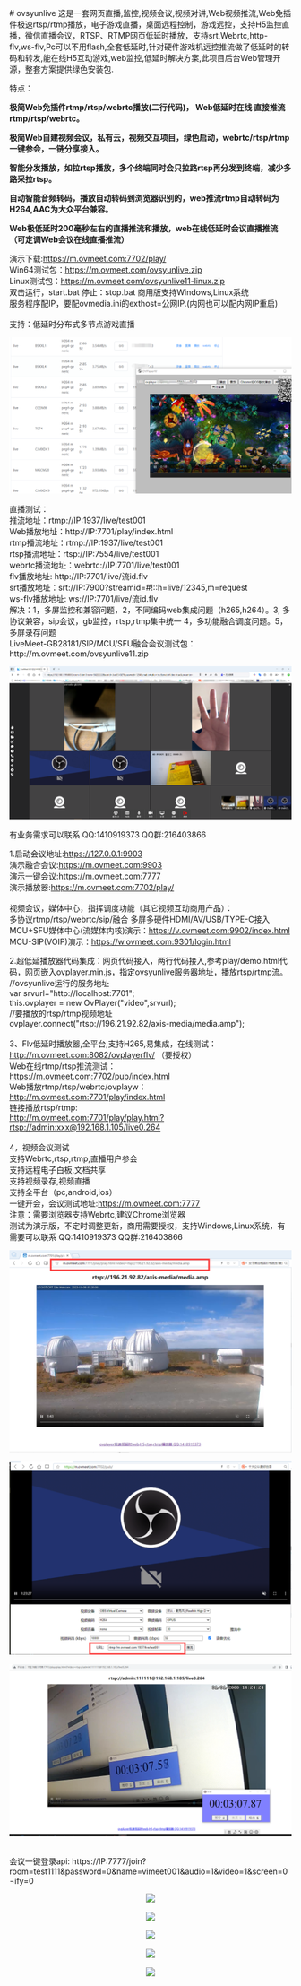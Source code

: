 ﻿﻿# ovsyunlive
这是一套网页直播,监控,视频会议,视频对讲,Web视频推流,Web免插件极速rtsp/rtmp播放，电子游戏直播，桌面远程控制，游戏远控，支持H5监控直播，微信直播会议，RTSP、RTMP网页低延时播放，支持srt,Webrtc,http-flv,ws-flv,Pc可以不用flash,全套低延时,针对硬件游戏机远控推流做了低延时的转码和转发,能在线H5互动游戏,web监控,低延时解决方案,此项目后台Web管理开源，整套方案提供绿色安装包.

特点：

**极简Web免插件rtmp/rtsp/webrtc播放(二行代码)， Web低延时在线 直接推流rtmp/rtsp/webrtc。**

**极简Web自建视频会议，私有云，视频交互项目，绿色启动，webrtc/rtsp/rtmp 一键参会，一链分享接入。**

**智能分发播放，如拉rtsp播放，多个终端同时会只拉路rtsp再分发到终端，减少多路采拉rtsp。**

**自动智能音频转码，播放自动转码到浏览器识别的，web推流rtmp自动转码为H264,AAC为大众平台兼容。**

**Web极低延时200毫秒左右的直播推流和播放，web在线低延时会议直播推流（可定调Web会议在线直播推流）**

演示下载:https://m.ovmeet.com:7702/play/<br />
Win64测试包：<a href='https://m.ovmeet.com/ovsyunlive.zip'>https://m.ovmeet.com/ovsyunlive.zip</a><br />
Linux测试包：<a href='https://m.ovmeet.com/ovsyunlive11-linux.zip'>https://m.ovmeet.com/ovsyunlive11-linux.zip</a><br />
双击运行，start.bat  停止：stop.bat  商用版支持Windows,Linux系统<br />
服务程序配IP，要配ovmedia.ini的exthost=公网IP.(内网也可以配内网IP重启)<br />
<br />
支持：低延时分布式多节点游戏直播
<br />
<p align="center"><img src="https://github.com/ccallcn/ovsyunlive/raw/master/20251021163335.png" /></p>
直播测试：
<br />
推流地址：rtmp://IP:1937/live/test001
<br />
Web播放地址：http://IP:7701/play/index.html
<br />
rtmp播流地址：rtmp://IP:1937/live/test001
<br />
rtsp播流地址：rtsp://IP:7554/live/test001
<br />
webrtc播流地址：webrtc://IP:7701/live/test001
<br />
flv播放地址: http://IP:7701/live/流id.flv
<br />
srt播放地址：srt://IP:7900?streamid=#!::h=live/12345,m=request
<br />
ws-flv播放地址: ws://IP:7701/live/流id.flv
<br />
解决：1，多屏监控和兼容问题，2，不同编码web集成问题（h265,h264）。3, 多协议兼容，sip会议，gb监控，rtsp,rtmp集中统一 4，多功能融合调度问题。5，多屏录存问题<br />
LiveMeet-GB28181/SIP/MCU/SFU融合会议测试包：http://m.ovmeet.com/ovsyunlive11.zip<br />
<p align="center"><img src="https://github.com/ccallcn/ovsyunlive/raw/master/QQ截图20250319110346.png" /></p>
有业务需求可以联系 QQ:1410919373 QQ群:216403866

1.启动会议地址:https://127.0.0.1:9903<br />
演示融合会议:https://m.ovmeet.com:9903<br />
演示一键会议:https://m.ovmeet.com:7777<br />
演示播放器:https://m.ovmeet.com:7702/play/<br />
<br />
视频会议，媒体中心，指挥调度功能（其它视频互动商用产品）：
<br />
多协议rtmp/rtsp/webrtc/sip/融合 多屏多硬件HDMI/AV/USB/TYPE-C接入
<br />
MCU+SFU媒体中心(流媒体内核)演示：https://v.ovmeet.com:9902/index.html
<br />
MCU-SIP(VOIP)演示：https://w.ovmeet.com:9301/login.html

2.超低延播放器代码集成：网页代码接入，两行代码接入,参考play/demo.html代码，网页嵌入ovplayer.min.js，指定ovsyunlive服务器地址，播放rtsp/rtmp流。<br />
//ovsyunlive运行的服务地址 <br />
var srvurl="http://localhost:7701";<br />
this.ovplayer = new OvPlayer("video",srvurl);<br />
//要播放的rtsp/rtmp视频地址<br />
ovplayer.connect("rtsp://196.21.92.82/axis-media/media.amp"); <br />
<br />
3、Flv低延时播放器,全平台,支持H265,易集成，在线测试：
<br />
http://m.ovmeet.com:8082/ovplayerflv/ （要授权）
<br />
Web在线rtmp/rtsp推流测试：
<br />
https://m.ovmeet.com:7702/pub/index.html
<br />
Web播放rtmp/rtsp/webrtc/ovplayw：
<br />
http://m.ovmeet.com:7701/play/index.html
<br />
链接播放rtsp/rtmp:
<br />
http://m.ovmeet.com:7701/play/play.html?rtsp://admin:xxx@192.168.1.105/live0.264
<br />
<br />
4，视频会议测试
<br />
支持Webrtc,rtsp,rtmp,直播用户参会
<br />
支持远程电子白板,文档共享
<br />
支持视频录存,视频直播
<br />
支持全平台（pc,android,ios）
<br />
一键开会，会议测试地址:https://m.ovmeet.com:7777
<br />
注意：需要浏览器支持Webrtc,建议Chrome浏览器
<br />
测试为演示版，不定时调整更新，商用需要授权，支持Windows,Linux系统，有需要可以联系 QQ:1410919373 QQ群:216403866
<br />
<p align="center"><img src="https://github.com/ccallcn/ovsyunlive/raw/master/QQ图片20231106153916.png" /></p>
<p align="center"><img src="https://github.com/ccallcn/ovsyunlive/raw/master/QQ图片20220511161931.png" /></p>
<p align="center"><img src="https://github.com/ccallcn/ovsyunlive/raw/master/TIM截图20190519124506.png" /></p>
<br />
会议一键登录api: https://IP:7777/join?room=test1111&password=0&name=vimeet001&audio=1&video=1&screen=0&notify=0
<p align="center"><img src="https://github.com/ccallcn/ovsyunlive/raw/master/TIM截图20190519120755.png" /></p>
<p align="center"><img src="https://github.com/ccallcn/ovsyunlive/raw/master/TIM截图20190519120849.png" /></p>
<p align="center"><img src="https://github.com/ccallcn/ovsyunlive/raw/master/TIM截图20190519120935.png" /></p>
<p align="center"><img src="https://github.com/ccallcn/ovsyunlive/raw/master/TIM截图20190424172015.png" /></p>
<p align="center"><img src="https://github.com/ccallcn/ovsyunlive/raw/master/TIM截图20190519120437.png" /></p>









